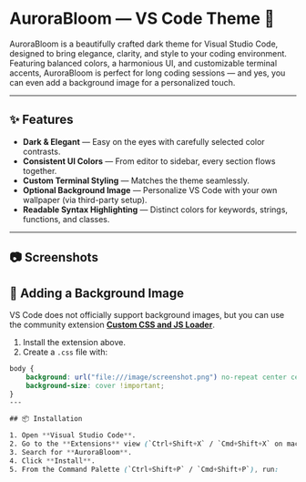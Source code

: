 # AuroraBloom — VS Code Theme 🌌

AuroraBloom is a beautifully crafted dark theme for Visual Studio Code, designed to bring elegance, clarity, and style to your coding environment.  
Featuring balanced colors, a harmonious UI, and customizable terminal accents, AuroraBloom is perfect for long coding sessions — and yes, you can even add a background image for a personalized touch.

---

## ✨ Features

- **Dark & Elegant** — Easy on the eyes with carefully selected color contrasts.
- **Consistent UI Colors** — From editor to sidebar, every section flows together.
- **Custom Terminal Styling** — Matches the theme seamlessly.
- **Optional Background Image** — Personalize VS Code with your own wallpaper (via third-party setup).
- **Readable Syntax Highlighting** — Distinct colors for keywords, strings, functions, and classes.

---

## 📷 Screenshots

## 🎨 Adding a Background Image

VS Code does not officially support background images, but you can use the community extension **[Custom CSS and JS Loader](https://marketplace.visualstudio.com/items?itemName=be5invis.vscode-custom-css)**.

1. Install the extension above.
2. Create a `.css` file with:
```css
body {
    background: url("file:///image/screenshot.png") no-repeat center center fixed !important;
    background-size: cover !important;
}
---

## 📦 Installation

1. Open **Visual Studio Code**.
2. Go to the **Extensions** view (`Ctrl+Shift+X` / `Cmd+Shift+X` on macOS).
3. Search for **AuroraBloom**.
4. Click **Install**.
5. From the Command Palette (`Ctrl+Shift+P` / `Cmd+Shift+P`), run:
